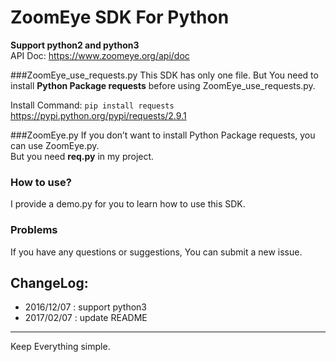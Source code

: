 # ZoomEye SDK For Python 
**Support python2 and python3**</br>
API Doc: https://www.zoomeye.org/api/doc

###ZoomEye_use_requests.py 
This SDK has only one file.
But You need to install **Python Package requests** before using ZoomEye_use_requests.py.

Install Command: 
```pip install requests```</br>
https://pypi.python.org/pypi/requests/2.9.1</br>

###ZoomEye.py
If you don’t want to install Python Package requests, you can use ZoomEye.py.</br>
But you need **req.py** in my project.

### How to use?
I provide a demo.py for you to learn how to use this SDK.

### Problems
If you have any questions or suggestions, You can submit a new issue.

## ChangeLog:

 - 2016/12/07 : support python3
 - 2017/02/07 : update README

---
Keep Everything simple.
